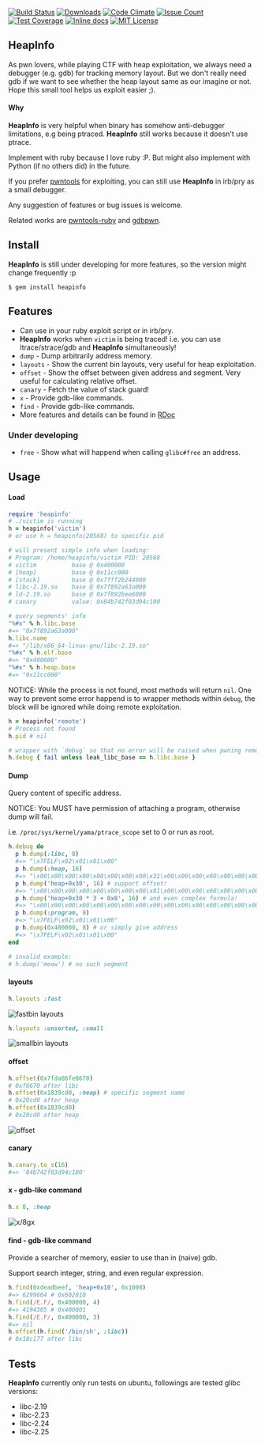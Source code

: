 [![Build Status](https://travis-ci.org/david942j/heapinfo.svg?branch=master)](https://travis-ci.org/david942j/heapinfo)
[![Downloads](http://ruby-gem-downloads-badge.herokuapp.com/heapinfo?type=total)](https://rubygems.org/gems/heapinfo)
[![Code Climate](https://codeclimate.com/github/david942j/heapinfo/badges/gpa.svg)](https://codeclimate.com/github/david942j/heapinfo)
[![Issue Count](https://codeclimate.com/github/david942j/heapinfo/badges/issue_count.svg)](https://codeclimate.com/github/david942j/heapinfo)
[![Test Coverage](https://codeclimate.com/github/david942j/heapinfo/badges/coverage.svg)](https://codeclimate.com/github/david942j/heapinfo/coverage)
[![Inline docs](https://inch-ci.org/github/david942j/heapinfo.svg?branch=master)](https://inch-ci.org/github/david942j/heapinfo)
[![MIT License](https://img.shields.io/badge/license-MIT-blue.svg)](http://choosealicense.com/licenses/mit/)

## HeapInfo
As pwn lovers, while playing CTF with heap exploitation, we always need a debugger (e.g. gdb) for tracking memory layout. But we don't really need gdb if we want to see whether the heap layout same as our imagine or not. Hope this small tool helps us exploit easier ;).

#### Why
**HeapInfo** is very helpful when binary has somehow anti-debugger limitations, e.g being ptraced.
**HeapInfo** still works because it doesn't use ptrace.

Implement with ruby because I love ruby :P. But might also implement with Python (if no others did) in the future.

If you prefer [pwntools](https://github.com/Gallopsled/pwntools) for exploiting, you can still use **HeapInfo** in irb/pry as a small debugger.

Any suggestion of features or bug issues is welcome.

Related works are [pwntools-ruby](https://github.com/peter50216/pwntools-ruby) and [gdbpwn](https://github.com/scwuaptx/Pwngdb).

## Install
**HeapInfo** is still under developing for more features, so the version might change frequently :p

```
$ gem install heapinfo
```

## Features
* Can use in your ruby exploit script or in irb/pry.
* **HeapInfo** works when `victim` is being traced! i.e. you can use ltrace/strace/gdb and **HeapInfo** simultaneously!
* `dump` - Dump arbitrarily address memory.
* `layouts` - Show the current bin layouts, very useful for heap exploitation.
* `offset` - Show the offset between given address and segment. Very useful for calculating relative offset.
* `canary` - Fetch the value of stack guard!
* `x` - Provide gdb-like commands.
* `find` - Provide gdb-like commands.
* More features and details can be found in [RDoc](http://www.rubydoc.info/github/david942j/heapinfo/master/)

### Under developing
* `free` - Show what will happend when calling `glibc#free` an address.

## Usage

#### Load

```ruby
require 'heapinfo'
# ./victim is running
h = heapinfo('victim') 
# or use h = heapinfo(20568) to specific pid

# will present simple info when loading:
# Program: /home/heapinfo/victim PID: 20568
# victim          base @ 0x400000
# [heap]          base @ 0x11cc000
# [stack]         base @ 0x7fff2b244000
# libc-2.19.so    base @ 0x7f892a63a000
# ld-2.19.so      base @ 0x7f892bee6000
# canary          value: 0x84b742f03d94c100

# query segments' info
"%#x" % h.libc.base
#=> "0x7f892a63a000"
h.libc.name
#=> "/lib/x86_64-linux-gnu/libc-2.19.so"
"%#x" % h.elf.base
#=> "0x400000"
"%#x" % h.heap.base
#=> "0x11cc000"
```

NOTICE: While the process is not found, most methods will return `nil`. One way to prevent some error happend is to wrapper methods within `debug`, the block will be ignored while doing remote exploitation.

```ruby
h = heapinfo('remote')
# Process not found
h.pid # nil

# wrapper with `debug` so that no error will be raised when pwning remote service
h.debug { fail unless leak_libc_base == h.libc.base }
```

#### Dump
Query content of specific address.

NOTICE: You MUST have permission of attaching a program, otherwise dump will fail.

i.e. `/proc/sys/kernel/yama/ptrace_scope` set to 0 or run as root.

```ruby
h.debug do
  p h.dump(:libc, 8)
  #=> "\x7FELF\x02\x01\x01\x00"
  p h.dump(:heap, 16)
  #=> "\x00\x00\x00\x00\x00\x00\x00\x00\x31\x00\x00\x00\x00\x00\x00\x00"
  p h.dump('heap+0x30', 16) # support offset!
  #=> "\x00\x00\x00\x00\x00\x00\x00\x00\x81\x00\x00\x00\x00\x00\x00\x00"
  p h.dump('heap+0x30 * 3 + 0x8', 16) # and even complex formula!
  #=> "\x00\x00\x00\x00\x00\x00\x00\x00\x00\x00\x00\x00\x00\x00\x00\x00"
  p h.dump(:program, 8)
  #=> "\x7FELF\x02\x01\x01\x00"
  p h.dump(0x400000, 8) # or simply give address
  #=> "\x7FELF\x02\x01\x01\x00"
end

# invalid example:
# h.dump('meow') # no such segment
```

#### layouts
```ruby
h.layouts :fast
```
![fastbin layouts](https://github.com/david942j/heapinfo/blob/master/examples/fastbin_layouts.png?raw=true)

```ruby
h.layouts :unsorted, :small
```
![smallbin layouts](https://github.com/david942j/heapinfo/blob/master/examples/unsorted_smallbin_layouts.png?raw=true)

#### offset
```ruby
h.offset(0x7fda86fe8670)
# 0xf6670 after libc
h.offset(0x1839cd0, :heap) # specific segment name
# 0x20cd0 after heap
h.offset(0x1839cd0)
# 0x20cd0 after heap
```
![offset](https://github.com/david942j/heapinfo/blob/master/examples/offset.png?raw=true)

#### canary
```ruby
h.canary.to_s(16)
#=> '84b742f03d94c100'
```

#### x - gdb-like command
```ruby
h.x 8, :heap
```
![x/8gx](https://github.com/david942j/heapinfo/blob/master/examples/x8_heap.png?raw=true)

#### find - gdb-like command
Provide a searcher of memory, easier to use than in (naive) gdb.

Support search integer, string, and even regular expression.

```ruby
h.find(0xdeadbeef, 'heap+0x10', 0x1000)
#=> 6299664 # 0x602010
h.find(/E.F/, 0x400000, 4)
#=> 4194305 # 0x400001
h.find(/E.F/, 0x400000, 3)
#=> nil
h.offset(h.find('/bin/sh', :libc))
# 0x18c177 after libc
```

## Tests
**HeapInfo** currently only run tests on ubuntu, followings are tested glibc versions:
* libc-2.19
* libc-2.23
* libc-2.24
* libc-2.25
